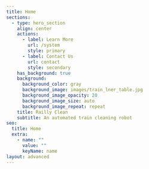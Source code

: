 ```yaml
---
title: Home
sections:
  - type: hero_section
    align: center
    actions:
      - label: Learn More
        url: /system
        style: primary
      - label: Contact Us
        url: contact
        style: secondary
    has_background: true
    background:
      background_color: gray
      background_image: images/train_lner_table.jpg
      background_image_opacity: 20
      background_image_size: auto
      background_image_repeat: repeat
    title: Railly Clean 
    subtitle: An automated train cleaning robot
seo:
  title: Home
  extra:
    - name: ""
      value: ""
      keyName: name
layout: advanced
---
```

